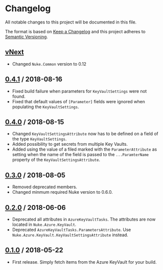 # Changelog
All notable changes to this project will be documented in this file.

The format is based on [Keep a Changelog](http://keepachangelog.com/en/1.0.0/)
and this project adheres to [Semantic Versioning](http://semver.org/spec/v2.0.0.html).

## [vNext]
- Changed `Nuke.Common` version to 0.12

## [0.4.1] / 2018-08-16
- Fixed build failure when parameters for `KeyVaultSettings` were not found.
- Fixed that default values of `[Parameter]` fields were ignored when populating the `KeyVaultSettings`.
 
## [0.4.0] / 2018-08-15
- Changed `KeyVaultSettingsAttribute` now has to be defined on a field of the type `KeyVaultSettings`.
- Added possibility to get secrets from multiple Key Vaults.
- Added using the value of a filed marked with the `ParameterAttribute` as setting when the name of the field is passed to the `...ParamterName` property of the `KeyVaultSettingsAttribute`.

## [0.3.0] / 2018-08-05
- Removed deprecated members.
- Changed minmum required Nuke version to 0.6.0.

## [0.2.0] / 2018-06-06
- Deprecated all attributes in `AzureKeyVaultTasks`. The attributes are now located in `Nuke.Azure.KeyVault`.
- Deprecated `AzureKeyVaultTasks.ParametersAttribute`. Use `Nuke.Azure.KeyVault.KeyVaultSettingsAttribute` instead.

## [0.1.0] / 2018-05-22
- First release. Simply fetch items from the Azure KeyVault for your build.

[vNext]: https://github.com/nuke-build/azure-keyvault/compare/0.4.1...HEAD
[0.4.1]: https://github.com/nuke-build/azure-keyvault/compare/0.4.0...0.4.1
[0.4.0]: https://github.com/nuke-build/azure-keyvault/compare/0.3.0...0.4.0
[0.3.0]: https://github.com/nuke-build/azure-keyvault/compare/0.2.0...0.3.0
[0.2.0]: https://github.com/nuke-build/azure-keyvault/compare/0.1.0...0.2.0
[0.1.0]: https://github.com/nuke-build/azure-keyvault/tree/0.1.0

